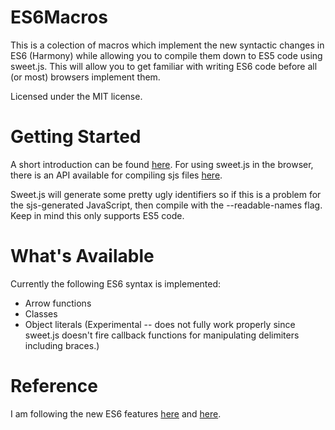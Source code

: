 ES6Macros
=========
This is a colection of macros which implement the new syntactic changes in ES6 (Harmony) while allowing you to compile them down to ES5 code using sweet.js. This will allow you to get familiar with writing ES6 code before all (or most) browsers implement them.

Licensed under the MIT license.

Getting Started
===============
A short introduction can be found [here](http://sweetjs.org/doc/main/sweet.html#introduction). For using sweet.js in the browser, there is an API available for compiling sjs files [here](http://sweetjs.org/doc/main/sweet.html#how-do-i-run-sweet.js-in-the-browser).

Sweet.js will generate some pretty ugly identifiers so if this is a problem for the sjs-generated JavaScript, then compile with the --readable-names flag. Keep in mind this only supports ES5 code.

What's Available
===============
Currently the following ES6 syntax is implemented:
- Arrow functions
- Classes
- Object literals (Experimental -- does not fully work properly since sweet.js doesn't fire callback functions for manipulating delimiters including braces.)

Reference
=========
I am following the new ES6 features [here](https://github.com/lukehoban/es6features) and [here](http://tc39wiki.calculist.org/es6/).

